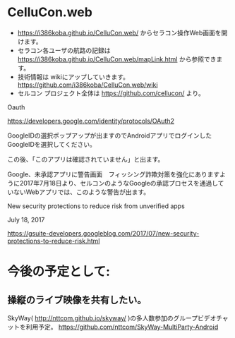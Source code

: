 # CelluCon.web
* https://i386koba.github.io/CelluCon.web/ からセラコン操作Web画面を開けます。
* セラコン各ユーザの航路の記録は https://i386koba.github.io/CelluCon.web/mapLink.html から参照できます。
* 技術情報は wikiにアップしていきます。　https://github.com/i386koba/CelluCon.web/wiki
* セルコン プロジェクト全体は https://github.com/cellucon/ より。

Oauth 

https://developers.google.com/identity/protocols/OAuth2

GoogleIDの選択ポップアップが出ますのでAndroidアプリでログインしたGoogleIDを選択してください。

この後、「このアプリは確認されていません」と出ます。

Google、未承認アプリに警告画面　フィッシング詐欺対策を強化にありますように2017年7月18日より、セルコンのようなGoogleの承認プロセスを通過していないWebアプリでは、このような警告が出ます。

New security protections to reduce risk from unverified apps

July 18, 2017

https://gsuite-developers.googleblog.com/2017/07/new-security-protections-to-reduce-risk.html

# 今後の予定として:
## 操縦のライブ映像を共有したい。
SkyWay( http://nttcom.github.io/skyway/ )の多人数参加のグループビデオチャットを利用予定。
https://github.com/nttcom/SkyWay-MultiParty-Android

